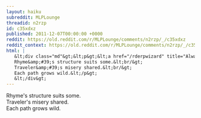 ```yaml
---
layout: haiku
subreddit: MLPLounge
threadid: n2rzp
id: c35xdxz
published: 2011-12-07T00:00:00 +0000
reddit: https://old.reddit.com/r/MLPLounge/comments/n2rzp/_/c35xdxz
reddit_context: https://old.reddit.com/r/MLPLounge/comments/n2rzp/_/c35xdxz?context=3
html: |
   &lt;div class="md"&gt;&lt;p&gt;&lt;a href="/rderpwizard" title="Always Relevant / Fancy Flights Of Pony Rap / Paper Bag Princess"&gt;&lt;/a&gt;
   Rhyme&amp;#39;s structure suits some.&lt;br/&gt;
   Traveler&amp;#39;s misery shared.&lt;br/&gt;
   Each path grows wild.&lt;/p&gt;
   &lt;/div&gt;
---
```


[](/rderpwizard "Always Relevant / Fancy Flights Of Pony Rap / Paper Bag Princess")
Rhyme's structure suits some.  
Traveler's misery shared.  
Each path grows wild.